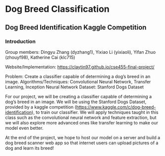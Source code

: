 # Dog Breed Classification
## Dog Breed Identification Kaggle Competition

### Introduction
Group members: Dingyu Zhang (dyzhang1), Yixiao Li (yixiaoli), Yifan Zhuo (zhouyf98), Katherine Cai (klc715)

Website/Implementation: https://claytin97.github.io/cse455-final-project/

Problem: Create a classifier capable of determining a dog’s breed in an image. 
Algorithms/Techniques: Convolutional Neural Network, Transfer Learning, Inception Neural Network
Dataset: Stanford Dogs Dataset

For our project, we will be creating a classifier capable of determining a dog’s breed in an image. We will be using the Stanford Dogs Dataset, provided by a kaggle competition (https://www.kaggle.com/c/dog-breed-identification), to train our classifier. We will apply techniques taught in this class such as the convolutional neural network and feature extraction, but we will also explore more advanced ones like transfer learning to make our model even better.

At the end of the project, we hope to host our model on a server and build a dog breed scanner web app so that internet users can upload pictures of a dog and learn its breed!
